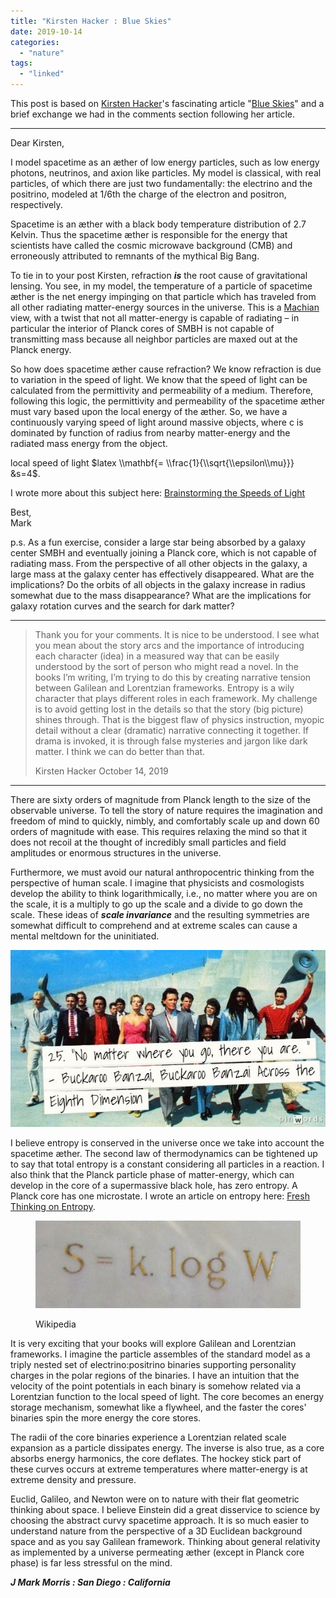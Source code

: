 ```yaml
---
title: "Kirsten Hacker : Blue Skies"
date: 2019-10-14
categories: 
  - "nature"
tags: 
  - "linked"
---
```


This post is based on [Kirsten Hacker](https://kirstenhacker.wordpress.com/)'s fascinating article "[Blue Skies](https://kirstenhacker.wordpress.com/2019/09/05/blue-skies)" and a brief exchange we had in the comments section following her article. 

* * *

Dear Kirsten,

I model spacetime as an æther of low energy particles, such as low energy photons, neutrinos, and axion like particles. My model is classical, with real particles, of which there are just two fundamentally: the electrino and the positrino, modeled at 1/6th the charge of the electron and positron, respectively. 

Spacetime is an æther with a black body temperature distribution of 2.7 Kelvin. Thus the spacetime æther is responsible for the energy that scientists have called the cosmic microwave background (CMB) and erroneously attributed to remnants of the mythical Big Bang.

To tie in to your post Kirsten, refraction **_is_** the root cause of gravitational lensing. You see, in my model, the temperature of a particle of spacetime æther is the net energy impinging on that particle which has traveled from all other radiating matter-energy sources in the universe. This is a [Machian](https://en.wikipedia.org/wiki/Mach%27s_principle) view, with a twist that not all matter-energy is capable of radiating – in particular the interior of Planck cores of SMBH is not capable of transmitting mass because all neighbor particles are maxed out at the Planck energy.

So how does spacetime æther cause refraction? We know refraction is due to variation in the speed of light. We know that the speed of light can be calculated from the permittivity and permeability of a medium. Therefore, following this logic, the permittivity and permeability of the spacetime æther must vary based upon the local energy of the æther. So, we have a continuously varying speed of light around massive objects, where c is dominated by function of radius from nearby matter-energy and the radiated mass energy from the object.

local speed of light $latex \\mathbf{= \\frac{1}{\\sqrt{\\epsilon\\mu}}} &s=4$.

I wrote more about this subject here: [Brainstorming the Speeds of Light](https://johnmarkmorris.com/2019/07/17/brainstorming-the-speeds-of-light/)

Best,  
Mark

p.s. As a fun exercise, consider a large star being absorbed by a galaxy center SMBH and eventually joining a Planck core, which is not capable of radiating mass. From the perspective of all other objects in the galaxy, a large mass at the galaxy center has effectively disappeared. What are the implications? Do the orbits of all objects in the galaxy increase in radius somewhat due to the mass disappearance? What are the implications for galaxy rotation curves and the search for dark matter?

* * *

> Thank you for your comments. It is nice to be understood. I see what you mean about the story arcs and the importance of introducing each character (idea) in a measured way that can be easily understood by the sort of person who might read a novel. In the books I’m writing, I’m trying to do this by creating narrative tension between Galilean and Lorentzian frameworks. Entropy is a wily character that plays different roles in each framework. My challenge is to avoid getting lost in the details so that the story (big picture) shines through. That is the biggest flaw of physics instruction, myopic detail without a clear (dramatic) narrative connecting it together. If drama is invoked, it is through false mysteries and jargon like dark matter. I think we can do better than that.
> 
> Kirsten Hacker October 14, 2019

* * *

There are sixty orders of magnitude from Planck length to the size of the observable universe. To tell the story of nature requires the imagination and freedom of mind to quickly, nimbly, and comfortably scale up and down 60 orders of magnitude with ease. This requires relaxing the mind so that it does not recoil at the thought of incredibly small particles and field amplitudes or enormous structures in the universe.

Furthermore, we must avoid our natural anthropocentric thinking from the perspective of human scale. I imagine that physicists and cosmologists develop the ability to think logarithmically, i.e., no matter where you are on the scale, it is a multiply to go up the scale and a divide to go down the scale. These ideas of **_scale invariance_** and the resulting symmetries are somewhat difficult to comprehend and at extreme scales can cause a mental meltdown for the uninitiated.

![Image result for no matter where you go there you are buckaroo banzai](images/997ab63be8aef96bbf6c937a82eb3b27.jpg)

I believe entropy is conserved in the universe once we take into account the spacetime æther. The second law of thermodynamics can be tightened up to say that total entropy is a constant considering all particles in a reaction. I also think that the Planck particle phase of matter-energy, which can develop in the core of a supermassive black hole, has zero entropy. A Planck core has one microstate. I wrote an article on entropy here: [Fresh Thinking on Entropy](https://johnmarkmorris.com/2019/06/15/fresh-thinking-on-entropy/).

<figure>

![Image result for s = k log w](images/Boltzmann_equation.JPG)

<figcaption>

Wikipedia

</figcaption>

</figure>

It is very exciting that your books will explore Galilean and Lorentzian frameworks. I imagine the particle assembles of the standard model as a triply nested set of electrino:positrino binaries supporting personality charges in the polar regions of the binaries. I have an intuition that the velocity of the point potentials in each binary is somehow related via a Lorentzian function to the local speed of light. The core becomes an energy storage mechanism, somewhat like a flywheel, and the faster the cores' binaries spin the more energy the core stores.

The radii of the core binaries experience a Lorentzian related scale expansion as a particle dissipates energy. The inverse is also true, as a core absorbs energy harmonics, the core deflates. The hockey stick part of these curves occurs at extreme temperatures where matter-energy is at extreme density and pressure.

Euclid, Galileo, and Newton were on to nature with their flat geometric thinking about space. I believe Einstein did a great disservice to science by choosing the abstract curvy spacetime approach. It is so much easier to understand nature from the perspective of a 3D Euclidean background space and as you say Galilean framework. Thinking about general relativity as implemented by a universe permeating æther (except in Planck core phase) is far less stressful on the mind.

_**J Mark Morris : San Diego : California**_
